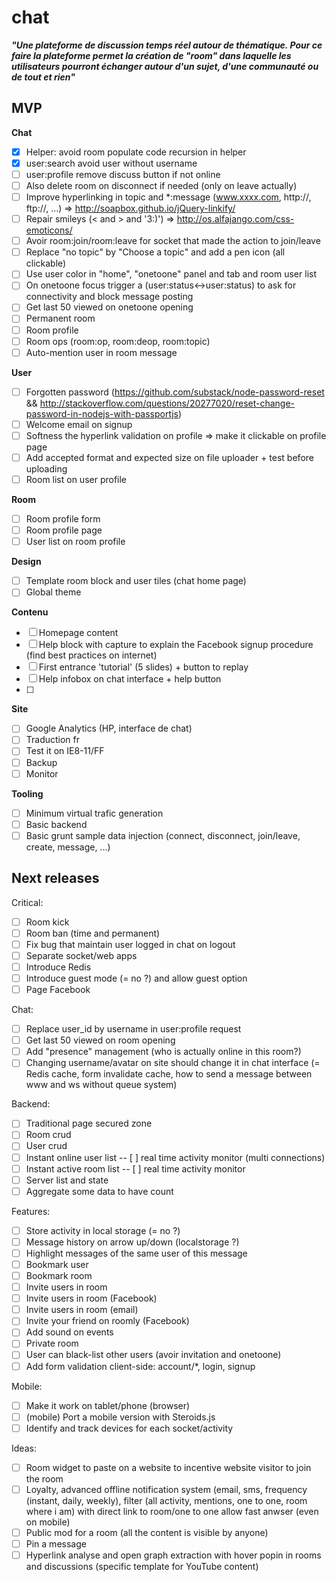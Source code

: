 chat
====

***"Une plateforme de discussion temps réel autour de thématique. Pour ce faire la plateforme permet la création de "room" dans laquelle les utilisateurs pourront échanger autour d'un sujet, d'une communauté ou de tout et rien"***

## MVP

**Chat**
- [x] Helper: avoid room populate code recursion in helper
- [x] user:search avoid user without username
- [ ] user:profile remove discuss button if not online
- [ ] Also delete room on disconnect if needed (only on leave actually)
- [ ] Improve hyperlinking in topic and *:message (www.xxxx.com, http://, ftp://, ...) => http://soapbox.github.io/jQuery-linkify/
- [ ] Repair smileys (< and > and '3:)') => http://os.alfajango.com/css-emoticons/
- [ ] Avoir room:join/room:leave for socket that made the action to join/leave
- [ ] Replace "no topic" by "Choose a topic" and add a pen icon (all clickable)
- [ ] Use user color in "home", "onetoone" panel and tab and room user list
- [ ] On onetoone focus trigger a (user:status<->user:status) to ask for connectivity and block message posting
- [ ] Get last 50 viewed on onetoone opening
- [ ] Permanent room
- [ ] Room profile
- [ ] Room ops (room:op, room:deop, room:topic)
- [ ] Auto-mention user in room message

**User**
- [ ] Forgotten password (https://github.com/substack/node-password-reset && http://stackoverflow.com/questions/20277020/reset-change-password-in-nodejs-with-passportjs)
- [ ] Welcome email on signup
- [ ] Softness the hyperlink validation on profile => make it clickable on profile page
- [ ] Add accepted format and expected size on file uploader + test before uploading
- [ ] Room list on user profile

**Room**
- [ ] Room profile form
- [ ] Room profile page
- [ ] User list on room profile

**Design**

- [ ] Template room block and user tiles (chat home page)
- [ ] Global theme

**Contenu**
- [ ] Homepage content
- [ ] Help block with capture to explain the Facebook signup procedure (find best practices on internet)
- [ ] First entrance 'tutorial' (5 slides) + button to replay
- [ ] Help infobox on chat interface + help button
- [ ] 

**Site**
- [ ] Google Analytics (HP, interface de chat)
- [ ] Traduction fr
- [ ] Test it on IE8-11/FF
- [ ] Backup
- [ ] Monitor

**Tooling**
- [ ] Minimum virtual trafic generation
- [ ] Basic backend
- [ ] Basic grunt sample data injection (connect, disconnect, join/leave, create, message, ...)

## Next releases

Critical:
- [ ] Room kick
- [ ] Room ban (time and permanent)
- [ ] Fix bug that maintain user logged in chat on logout
- [ ] Separate socket/web apps
- [ ] Introduce Redis
- [ ] Introduce guest mode (= no ?) and allow guest option
- [ ] Page Facebook

Chat:
- [ ] Replace user_id by username in user:profile request
- [ ] Get last 50 viewed on room opening
- [ ] Add "presence" management (who is actually online in this room?)
- [ ] Changing username/avatar on site should change it in chat interface (= Redis cache, form invalidate cache, how to send a message between www and ws without queue system)

Backend:
- [ ] Traditional page secured zone
- [ ] Room crud
- [ ] User crud
- [ ] Instant online user list
-- [ ] real time activity monitor (multi connections)
- [ ] Instant active room list
-- [ ] real time activity monitor
- [ ] Server list and state
- [ ] Aggregate some data to have count 

Features:
- [ ] Store activity in local storage (= no ?)
- [ ] Message history on arrow up/down (localstorage ?)
- [ ] Highlight messages of the same user of this message
- [ ] Bookmark user
- [ ] Bookmark room
- [ ] Invite users in room
- [ ] Invite users in room (Facebook)
- [ ] Invite users in room (email)
- [ ] Invite your friend on roomly (Facebook)
- [ ] Add sound on events
- [ ] Private room
- [ ] User can black-list other users (avoir invitation and onetoone)
- [ ] Add form validation client-side: account/*, login, signup

Mobile:
- [ ] Make it work on tablet/phone (browser)
- [ ] (mobile) Port a mobile version with Steroids.js
- [ ] Identify and track devices for each socket/activity

Ideas:
- [ ] Room widget to paste on a website to incentive website visitor to join the room
- [ ] Loyalty, advanced offline notification system (email, sms, frequency (instant, daily, weekly), filter (all activity, mentions, one to one, room where i am) with direct link to room/one to one allow fast anwser (even on mobile)
- [ ] Public mod for a room (all the content is visible by anyone)
- [ ] Pin a message
- [ ] Hyperlink analyse and open graph extraction with hover popin in rooms and discussions (specific template for YouTube content)
